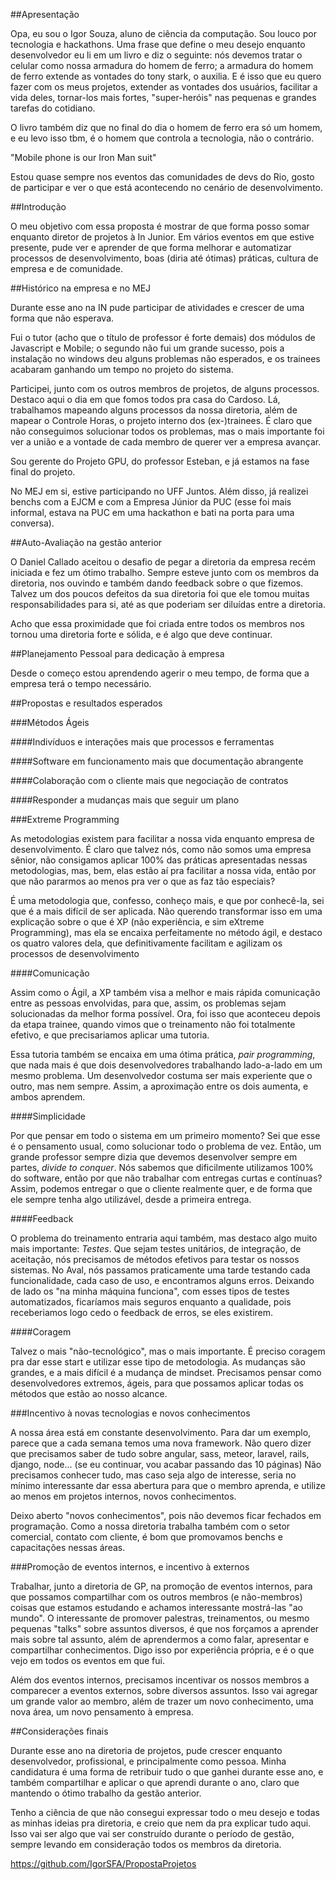 ##Apresentação

Opa, eu sou o Igor Souza, aluno de ciência da computação. Sou louco por tecnologia e hackathons. Uma frase que define o meu desejo enquanto desenvolvedor eu li em um livro e diz o seguinte: nós devemos tratar o celular como nossa armadura do homem de ferro; a armadura do homem de ferro extende as vontades do tony stark, o auxilia. E é isso que eu quero fazer com os meus projetos, extender as vontades dos usuários, facilitar a vida deles, tornar-los mais fortes, "super-heróis" nas pequenas e grandes tarefas do cotidiano.

O livro também diz que no final do dia o homem de ferro era só um homem, e eu levo isso tbm, é o homem que controla a tecnologia, não o contrário.

"Mobile phone is our Iron Man suit"

Estou quase sempre nos eventos das comunidades de devs do Rio, gosto de participar e ver o que está acontecendo no cenário de desenvolvimento.

##Introdução

O meu objetivo com essa proposta é mostrar de que forma posso somar enquanto diretor de projetos à In Junior. Em vários eventos em que estive presente, pude ver e aprender de que forma melhorar e automatizar processos de desenvolvimento, boas (diria até ótimas) práticas, cultura de empresa e de comunidade.

##Histórico na empresa e no MEJ

Durante esse ano na IN pude participar de atividades e crescer de uma forma que não esperava.

Fui o tutor (acho que o título de professor é forte demais) dos módulos de Javascript e Mobile; o segundo não fui um grande sucesso, pois a instalação no windows deu alguns problemas não esperados, e os trainees acabaram ganhando um tempo no projeto do sistema.

Participei, junto com os outros membros de projetos, de alguns processos. Destaco aqui o dia em que fomos todos pra casa do Cardoso. Lá, trabalhamos mapeando alguns processos da nossa diretoria, além de mapear o Controle Horas, o projeto interno dos (ex-)trainees. É claro que não conseguimos solucionar todos os problemas, mas o mais importante foi ver a união e a vontade de cada membro de querer ver a empresa avançar.

Sou gerente do Projeto GPU, do professor Esteban, e já estamos na fase final do projeto.

No MEJ em si, estive participando no UFF Juntos. Além disso, já realizei benchs com a EJCM e com a Empresa Júnior da PUC (esse foi mais informal, estava na PUC em uma hackathon e bati na porta para uma conversa).

##Auto-Avaliação na gestão anterior

O Daniel Callado aceitou o desafio de pegar a diretoria da empresa recém iniciada e fez um ótimo trabalho. Sempre esteve junto com os membros da diretoria, nos ouvindo e também dando feedback sobre o que fizemos. Talvez um dos poucos defeitos da sua diretoria foi que ele tomou muitas responsabilidades para si, até as que poderiam ser diluídas entre a diretoria.

Acho que essa proximidade que foi criada entre todos os membros nos tornou uma diretoria forte e sólida, e é algo que deve continuar.

##Planejamento Pessoal para dedicação à empresa

Desde o começo estou aprendendo agerir o meu tempo, de forma que a empresa terá o tempo necessário. 

##Propostas e resultados esperados

###Métodos Ágeis

####Indivíduos e interações mais que processos e ferramentas

####Software em funcionamento mais que documentação abrangente

####Colaboração com o cliente mais que negociação de contratos

####Responder a mudanças mais que seguir um plano

###Extreme Programming

As metodologias existem para facilitar a nossa vida enquanto empresa de desenvolvimento. É claro que talvez nós, como não somos uma empresa sênior, não consigamos aplicar 100% das práticas apresentadas nessas metodologias, mas, bem, elas estão aí pra facilitar a nossa vida, então por que não pararmos ao menos pra ver o que as faz tão especiais?

É uma metodologia que, confesso, conheço mais, e que por conhecê-la, sei que é a mais difícil de ser aplicada. Não querendo transformar isso em uma explicação sobre o que é XP (não experiência, e sim eXtreme Programming), mas ela se encaixa perfeitamente no método ágil, e destaco os quatro valores dela, que definitivamente facilitam e agilizam os processos de desenvolvimento

####Comunicação

Assim como o Ágil, a XP também visa a melhor e mais rápida comunicação entre as pessoas envolvidas, para que, assim, os problemas sejam solucionadas da melhor forma possível. Ora, foi isso que aconteceu depois da etapa trainee, quando vimos que o treinamento não foi totalmente efetivo, e que precisariamos aplicar uma tutoria.

Essa tutoria também se encaixa em uma ótima prática, *pair programming*, que nada mais é que dois desenvolvedores trabalhando lado-a-lado em um mesmo problema. Um desenvolvedor costuma ser mais experiente que o outro, mas nem sempre. Assim, a aproximação entre os dois aumenta, e ambos aprendem.

####Simplicidade

Por que pensar em todo o sistema em um primeiro momento? Sei que esse é o pensamento usual, como solucionar todo o problema de vez. Então, um grande professor sempre dizia que devemos desenvolver sempre em partes, *divide to conquer*. Nós sabemos que dificilmente utilizamos 100% do software, então por que não trabalhar com entregas curtas e contínuas? Assim, podemos entregar o que o cliente realmente quer, e de forma que ele sempre tenha algo utilizável, desde a primeira entrega.

####Feedback

O problema do treinamento entraria aqui também, mas destaco algo muito mais importante: *Testes*. Que sejam testes unitários, de integração, de aceitação, nós precisamos de métodos efetivos para testar os nossos sistemas. No Aval, nós passamos praticamente uma tarde testando cada funcionalidade, cada caso de uso, e encontramos alguns erros. Deixando de lado os "na minha máquina funciona", com esses tipos de testes automatizados, ficaríamos mais seguros enquanto a qualidade, pois receberiamos logo cedo o feedback de erros, se eles existirem.

####Coragem

Talvez o mais "não-tecnológico", mas o mais importante. É preciso coragem pra dar esse start e utilizar esse tipo de metodologia. As mudanças são grandes, e a mais difícil é a mudança de mindset. Precisamos pensar como desenvolvedores extremos, ágeis, para que possamos aplicar todas os métodos que estão ao nosso alcance.

###Incentivo à novas tecnologias e novos conhecimentos

A nossa área está em constante desenvolvimento. Para dar um exemplo, parece que a cada semana temos uma nova framework. Não quero dizer que precisamos saber de tudo sobre angular, sass, meteor, laravel, rails, django, node... (se eu continuar, vou acabar passando das 10 páginas) Não precisamos conhecer tudo, mas caso seja algo de interesse, seria no mínimo interessante dar essa abertura para que o membro aprenda, e utilize ao menos em projetos internos, novos conhecimentos.

Deixo aberto "novos conhecimentos", pois não devemos ficar fechados em programação. Como a nossa diretoria trabalha também com o setor comercial, contato com cliente, é bom que promovamos benchs e capacitações nessas áreas.

###Promoção de eventos internos, e incentivo à externos

Trabalhar, junto a diretoria de GP, na promoção de eventos internos, para que possamos compartilhar com os outros membros (e não-membros) coisas que estamos estudando e achamos interessante mostrá-las "ao mundo". O interessante de promover palestras, treinamentos, ou mesmo pequenas "talks" sobre assuntos diversos, é que nos forçamos a aprender mais sobre tal assunto, além de aprendermos a como falar, apresentar e compartilhar conhecimentos. Digo isso por experiência própria, e é o que vejo em todos os eventos em que fui.

Além dos eventos internos, precisamos incentivar os nossos membros a comparecer a eventos externos, sobre diversos assuntos. Isso vai agregar um grande valor ao membro, além de trazer um novo conhecimento, uma nova área, um novo pensamento à empresa.

##Considerações finais

Durante esse ano na diretoria de projetos, pude crescer enquanto desenvolvedor, profissional, e principalmente como pessoa. Minha candidatura é uma forma de retribuir tudo o que ganhei durante esse ano, e também compartilhar e aplicar o que aprendi durante o ano, claro que mantendo o ótimo trabalho da gestão anterior.

Tenho a ciência de que não consegui expressar todo o meu desejo e todas as minhas ideias pra diretoria, e creio que nem da pra explicar tudo aqui. Isso vai ser algo que vai ser construído durante o período de gestão, sempre levando em consideração todos os membros da diretoria.

https://github.com/IgorSFA/PropostaProjetos